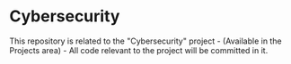 # Cybersecurity

This repository is related to the "Cybersecurity" project - (Available in the Projects area) - All code relevant to the project will be committed in it.
